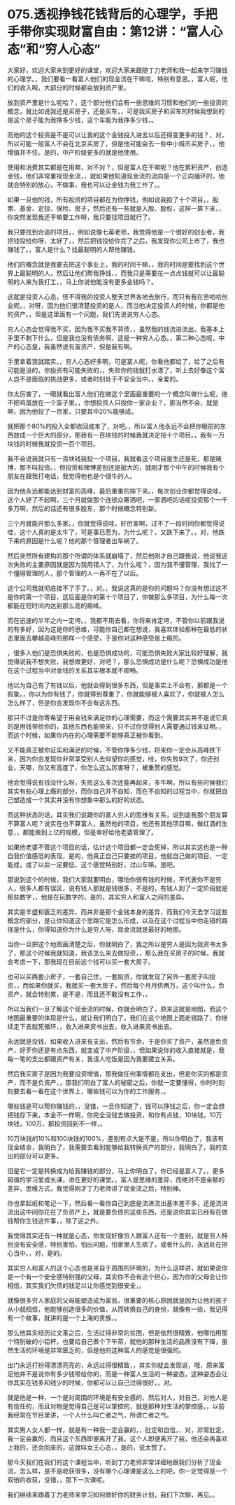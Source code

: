 # 075.透视挣钱花钱背后的心理学，手把手带你实现财富自由：第12讲：“富人心态”和“穷人心态”

大家好，欢迎大家来到更好的课堂，欢迎大家来跟随丁力老师和我一起来学习赚钱的心理学。，我们要看一看富人他们的现金流在干嘛哈，特别有意思。，富人呢，他们的收入啊，大部分的时候都会放到资产里。

放到资产里是什么呢哈？，这个部分他们会有一些思维的习惯和他们的一些投资的概念，就比如说我还是买房子，还是买车，，可是我买房子和买车的时候我想到的是这个房子能为我挣多少钱，这个车能为我挣多少钱，。

而他的这个投资是不是可以让我的这个金钱投入进去以后还得变更多的钱？，对，所以可能一般富人不会在北京买房了，但是他可能会去一些中小城市买房子，，他增值并不住。是的，中产阶级更多的就是他使用。

使用和消费其实都是在用嘛，对不对？，但是富人在干嘛呢？他在累积资产，创造金钱，他们非常重视现金流，，就如果他知道现金流的流向是一个正向循环的，他就会特别的放心，不做事，我也可以让金钱为我工作了。。

如果一旦他的钱，所有投资的项目都在为你挣钱，例如说我投了十个项目，，股票、基金、定投、保险、房子，然后还有一些就是入股、股权，这样一算下来，，你突然发现我还干嘛要工作呀，我只要找项目就行了。

我只要找到合适的项目，，例如说像七英老师，我觉得他是一个很好的创业者，我把钱投给你呀，太好了，，然后把钱投给你完了之后，我发现你公司上市了，我也赚钱了。，富人是什么？找最聪明的人帮他赚钱。

他们的概念就是我要去把这个事业上，我的时间干嘛，，我的时间是要找到这个世界上最聪明的人，然后让他们帮我挣钱，，而我只是需要花一点点钱就可以让最聪明的人来为我打工，，马上你说他能没有更多金钱吗？。

这就是投资人心态，怪不得我的投资人整天世界各地去旅行，而只有我在苦哈哈创业呢。，对呀，因为他们很清楚投资的是人，而当他决定投资人的时候，你都是他的资产。，但是这里面有一个问题，我们先说说穷人心态。

穷人心态会觉得我不买，因为我不买我不背债，，虽然我的钱流进流出，我基本上手里不剩下什么，但是我也没有债务啊，这是一种穷人心态。，第二种心态呢，中产的心态是，我虽然说有富资产，但是我有啊。

手里拿着我就踏实。，穷人心态好多啊，可是富人呢，你看他都给了，给了之后有可能是没的，你投资有可能失败的，，失败你的钱就打水漂了，听上去好像这个富人岂不是面临的挑战更多，或者时刻处于不安全当中。，亲爱的。

你太厉害了，一眼就看出富人他们在做这个里面最重要的一个概念叫做什么呢，绝不把鸡蛋放在一个篮子里。，你想投资人只投你一家企业？，那当然不会，就是啊，因为他投了一百家，只要其中20%能够成。

就把那个80%的投入全都收回成本了，对吧。，所以富人他永远不会把你眼前的东西放成一个巨大的部分，那我有一百块钱的时候我就决定投十个项目。，我有一万块钱的时候我就投资一百个项目。

我不会说我就只有一百块钱我投一个项目，我就看这个项目是生还是死，那是赌博，那不叫投资。，但投资和赌博差别还是挺大的，就刚才那个中午的时候我有个朋友在跟我打电话，我觉得他也是个很牛的人。

因为他永远都能达到财富的高峰，最后重重的摔下来。，每次创业你都觉得说哇，这个人好了不起啊，三个月就做那个连锁众筹酒吧，一家酒吧的话呢投资那个一千多万啊，然后的话还有很多股东，那个时候概念特别新。

三个月就能开那么多家。，你就觉得说哇，好厉害啊，过不了一段时间你都觉得说哇，这个人真的是太牛了，可是事已愿为，为什么呢？，又跌下来了。，对，他跌下来的原因是什么呢？他的那个管理者出车祸了。

然后突然所有建构的那个所谓的体系就崩塌了，然后他刚才自己跟我说，他说我这次失败的主要原因就是因为我用错人了，为什么呢？，因为我不懂管理，我找了一个懂得管理的人，那个管理的人一再不在了以后。

这个公司我就彻底接不了手了。，对。，我说这真的是你的问题吗？你没有想过这不是你的第一个项目，这后面是你的第十个项目了，你做那么多项目，为什么每一次都能在短时间内达到那么高的巅峰。

而在迅速的半年之内一定垮。，我都不用去看，你将来肯定垮，不管你以前跟我说的有多好，因为这是你的思维，可能你自己都在想说，我喜欢体验那种在最低的状态里面去攀越高峰的那样一个感受，于是你对这种感受是上瘾的。

，很多人他们是恐惧失败的，也是恐惧成功的，可能恐惧失败大家比较好理解，就觉得说我不想失败，我想做更好，对吧？，那么恐惧成功是什么呢？恐惧成功是他在这个过程当中对金钱的关系其实根本就不顺畅。

他以为自己有了有钱以后，他就会得到很多东西，但是事实上不会有，那都是一个假象。，你以为你有钱了，你就得到尊重了，你就能够被人喜欢了，你就被人怎么怎么样了，但是你会发现你不会有这东西。

那只不过是你寄希望于用金钱来满足你的心理需要，而这个需要其实并不是说它真的是用钱带给你的，其他东西也能带来，只不过你觉得别人需要通过钱来证明。，而这个时候，如果你内在的心理需要不能够真正被你看到。

又不能真正被你证实和满足的时候，不管你挣多少钱，将来你一定会从高峰跌下来，因为你会发现你非常享受别人去仰望你的感觉，哇，你失败9次了，你还创业，天哪，你又有高度了，你怎么这么厉害呀？，被重赞的感觉。

他会觉得说有钱没什么呀，失败这么多次还能再起来，多牛啊，所以有些时候我们其实有些心理上瘾的部分，而你自己并不自知，而在不自知的过程当中，你就把自己塑造成一个其实并没有你想象中那么的好的状态。

而这种状态的话，其实我们说跟你的富人穷人的思维有关系，说到底我那个朋友算不算富人呢？说实在也不算富人，虽然他的项目，他还有其他项目嘛，做红酒的生意，，都能做到上亿的规模，但是幸好给他老婆管理了。

如果他老婆不管这个项目的话，估计这个项目都一定会死掉，所以其实这也是一种自我价值感低的表现，是的，他真正自己只要挨的项目，他就自己做的项目，一定能成，成了以后一定要低，这个感觉特别好，过山车嘛，是吧。

那说到这个的时候，我们大家就要明白，哪怕你很有钱的时候，不代表你不是穷人，很多人都有误区，说有钱人那就是钱很多，不是的，有钱人到了一定阶段就是那些数字，，他是在玩数字的，是的，其实穷人和富人之间的差异。

其实是丰盛和匮乏的差异，而并非是那个金钱本身的差异，而我们今天去学习这些概念的部分，是让你知道这个思路它是怎么形成，以及在这个过程当中你走错的路径是什么，你得知道你为什么是穷人呀，现金流就是最好的地图。

当你一旦把这个地图画清楚之后，你就明白了，我之所以是穷人是因为我资书太多了，那这个时候我就知道，我该怎么来去做投资，，那么我在买房子的时候，我就会考虑一下，那我现在目前这个钱可以买一套大房子。

也可以买两套小房子，一套自己住，一套投资，你就发现了另外一套房子叫投资，，而如果你就买，我就买一套大房子，然后每个月月供两万，这个叫什么，负资产，就会特别累，是不是，而且还不敢没有工作，。

所以当我们一旦了解这个现金流的时候，你就会明白了，原来这就是地图，而这个地图最重要的体现是什么，就让我们明白了，我们在这个地图上面走错路了，你继续走下去就死循环，，收入进来资书出去，收入进来资书出去。

永远就是没钱，如果收入进来有支出，然后有节余，于是你买了资产，虽然是负资产，好歹你还是有点东西，就变成了中产阶级，，但如果说你的收入直接就是，我每一笔的支出都跟资产有关，我请人吃饭是因为我要建立关系。

然后我买房子是因为我要投资增值，那我做任何事情都在支出，但是你买的都是资产，而不是负资产，，那我们明白了富人的秘密之后，你就一定要懂得，你时时刻刻要去看一看在这个世界上，哪些钱可以为你的工作服务，。

哪些钱是可以帮你赚钱的，，没错，一旦你知道了，钱可以挣钱之后，你一定会想把钱存下来，本金不一样啊，你完全没钱去做投资，和你有点钱，10块钱，10万块钱，100万，那投资回到不一样，。

10万块钱的10%和100块钱的100%，差别有点大是不是，所以你明白了，我该有现金结余，我明白了，我需要去看到能够给我转换资产的部分，我明白了，我的支出的部分可以更多。

但是它一定是转换成为给我赚钱的部分，马上你明白了，你已经是富人了。，更多超值的学习爱成长课，进在更好的课堂。，富人是思维的差异，而绝对不是金额的差异，思维方式，我觉得刚才丁力老师讲了现金流之后，特别棒。

你也拿起纸和笔记一下，然后看一看你自己到底是流进流出基本差不多，还是流进流出这中间你花在了负资产上，就是要负债的这些东西，还是说你其实已经有在做钱帮你生钱这件事，，除了这之外。

我觉得其实还有一种就是心态，你发现好像穷人跟富人还有一个差别，就是穷人特别没有安全感，特别害怕，怕出问题，怕家里人生病了，或者什么的，永远处在担心当中。，对，是的。

其实穷人和富人的这个心态也是来自于周围的环境的，为什么这样讲，就如果说你是一个有一个安全感特别强的父母，其实你不会有这个担心，因为你的父母会让你相信，其实我们欠债的钱足以让你感觉到很安全，。

就像很多穷人家庭的父母能塑造成为富翁，很重要的核心原因就是因为让他的孩子从小就相信，他能够创造很多的价值，从而转换自己的身份，就像有一些，我记得有一个故事，就讲的是一个上海的贵族，。

那么他其实经历过文革之后，生活过得非常的贫困，但是依然很精致，他哪怕用那个特别破的小铝杯，也要给自己煮个下午茶，就他的那种生活的品质没有下降，虽然生活的环境是非常匮乏的，但是他的这种富人的感觉是很强的。

出门永远打扮得漂漂亮亮的，永远过得很精致，，其实你就会发现说，哦，原来富足他并不是说你有多少钱带给你的，而是一种富人生活的一种姿态，这种姿态会让你其实在钱多和钱少的时候，你都可以让自己过得很好，，对。

就是他是一种，一个是对周围的环境是有安全感的，然后对人，对自己，对他人是有信任的，而且对物是觉得自己是可以掌控的，就是那种对生活的掌控感，，以前我经常在节目里讲，一个人什么叫亡者之气，所谓亡者之气。

其实男人女人都一样，就是有一种我一定会赢的，，肚定和自信，，对，非常肚定，我一定会赢的，而且这个东西即便离开了我，这个人即便离开了我，他还会再喜欢上我的，还会回来的，这就叫女王心态，，是的，说太赞了。

那今天我们在我们的这个课程当中，听到丁力老师非常详细地跟我们分析了现金流，怎么样，是不是收获很多，没有哪个心理课是这么上的吧，你一定觉得是一个双倍的收获，没错，，那下一次课呢。

我们继续来跟着丁力老师来学习如何做好你的财务计划，我们下次聊，再见。。